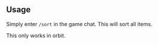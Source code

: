 ## Usage

Simply enter `/sort` in the game chat. This will sort all items.

This only works in orbit.
